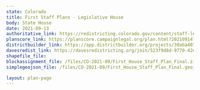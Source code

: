 ```yaml
---
state: Colorado
title: First Staff Plans - Legislative House
body: State House
date: 2021-09-13
authoritative_link: https://redistricting.colorado.gov/content/staff-legislative-1
planscore_link: https://planscore.campaignlegal.org/plan.html?20210914T114628.183941309Z
districtbuilder_link: https://app.districtbuilder.org/projects/30aba407-3e13-4163-a479-b767194fa600
davesredist_link: https://davesredistricting.org/join/523f9d8d-9770-42e9-9bb1-86229471fbbb
shapefile_file:
blockassignment_file: /files/CO-2021-09/First_House_Staff_Plan_Final.zip
simplegeojson_file: /files/CO-2021-09/First_House_Staff_Plan_Final.geojson

layout: plan-page
---
```

